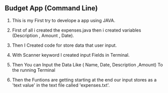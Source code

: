 ## Budget App (Command Line)

1. This is my First try to develope a app using JAVA.

2. First of all i created the expenses.java then i created variables (Description , Amount , Date).

3. Then I Created code for store data that user input.

4. With Scanner keyword I created input Fields in Terminal.

5. Then You can Input the Data Like ( Name, Date, Description ,Amount) To the running Terminal

6. Then the Funtions are getting starting at the end our input stores as a 'text value' in the text file called 'expenses.txt'.
